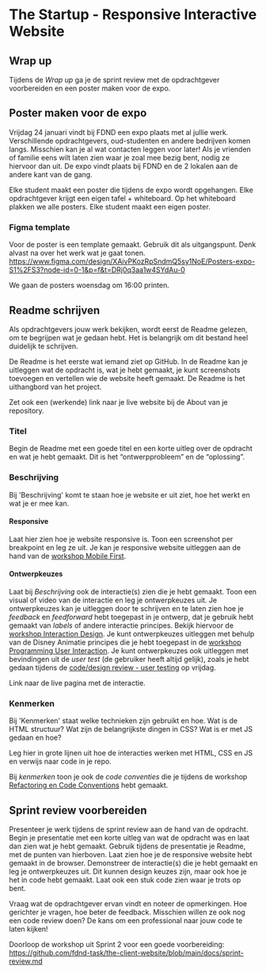 # The Startup - Responsive Interactive Website

## Wrap up

Tijdens de *Wrap up* ga je de sprint review met de opdrachtgever voorbereiden en een poster maken voor de expo. 

## Poster maken voor de expo

Vrijdag 24 januari vindt bij FDND een expo plaats met al jullie werk. Verschillende opdrachtgevers, oud-studenten en andere bedrijven komen langs. Misschien kan je al wat contacten leggen voor later!
Als je vrienden of familie eens wilt laten zien waar je zoal mee bezig bent, nodig ze hiervoor dan uit. De expo vindt plaats bij FDND en de 2 lokalen aan de andere kant van de gang.

Elke student maakt een poster die tijdens de expo wordt opgehangen. Elke opdrachtgever krijgt een eigen tafel + whiteboard. Op het whiteboard plakken we alle posters. Elke student maakt een eigen poster. 

### Figma template

Voor de poster is een template gemaakt. Gebruik dit als uitgangspunt. Denk alvast na over het werk wat je gaat tonen.  
https://www.figma.com/design/XAivPKozRpSndmQ5sy1NoE/Posters-expo-S1%2FS3?node-id=0-1&p=f&t=DRj0q3aa1w4SYdAu-0
 
We gaan de posters woensdag om 16:00 printen.


## Readme schrijven

Als opdrachtgevers jouw werk bekijken, wordt eerst de Readme gelezen, om te begrijpen wat je gedaan hebt. Het is belangrijk om dit bestand heel duidelijk te schrijven.

De Readme is het eerste wat iemand ziet op GitHub. In de Readme kan je uitleggen wat de opdracht is, wat je hebt gemaakt, je kunt screenshots toevoegen en vertellen wie de website heeft gemaakt. De Readme is het uithangbord van het project.

Zet ook een (werkende) link naar je live website bij de About van je repository.

### Titel

Begin de Readme met een goede titel en een korte uitleg over de opdracht en wat je hebt gemaakt. Dit is het “ontwerpprobleem” en de “oplossing”.

### Beschrijving

Bij 'Beschrijving' komt te staan hoe je website er uit ziet, hoe het werkt en wat je er mee kan. 

#### Responsive

Laat hier zien hoe je website responsive is. 
Toon een screenshot per breakpoint en leg ze uit. 
Je kan je responsive website uitleggen aan de hand van de [workshop Mobile First](mobile-first.md).

#### Ontwerpkeuzes

Laat bij _Beschrijving_ ook de interactie(s) zien die je hebt gemaakt. Toon een visual of video van de interactie en leg je ontwerpkeuzes uit.
Je ontwerpkeuzes kan je uitleggen door te schrijven en te laten zien hoe je _feedback_ en _feedforward_ hebt toegepast in je ontwerp, dat je gebruik hebt gemaakt van _labels_ of andere interactie principes. Bekijk hiervoor de [workshop Interaction Design](interaction-design.md). 
Je kunt ontwerpkeuzes uitleggen met behulp van de Disney Animatie principes die je hebt toegepast in de [workshop Programming User Interaction](programming-user-interaction.md).
Je kunt ontwerpkeuzes ook uitleggen met bevindingen uit de _user test_ (de gebruiker heeft altijd gelijk), zoals je hebt gedaan tijdens de [code/design review - user testing](code-design-review-user-testing.md) op vrijdag.

Link naar de live pagina met de interactie.

### Kenmerken

Bij 'Kenmerken' staat welke technieken zijn gebruikt en hoe. Wat is de HTML structuur? Wat zijn de belangrijkste dingen in CSS? Wat is er met JS gedaan en hoe?

Leg hier in grote lijnen uit hoe de interacties werken met HTML, CSS en JS en verwijs naar code in je repo.

Bij _kenmerken_ toon je ook de _code conventies_ die je tijdens de workshop [Refactoring en Code Conventions](refactoring-code-conventions.md) hebt gemaakt.


## Sprint review voorbereiden

Presenteer je werk tijdens de sprint review aan de hand van de opdracht. Begin je presentatie met een korte uitleg van wat de opdracht was en laat dan zien wat je hebt gemaakt. Gebruik tijdens de presentatie je Readme, met de punten van hierboven. Laat zien hoe je de responsive website hebt gemaakt in de browser. Demonstreer de interactie(s) die je hebt gemaakt en leg je ontwerpkeuzes uit. Dit kunnen design keuzes zijn, maar ook hoe je het in code hebt gemaakt. Laat ook een stuk code zien waar je trots op bent.

Vraag wat de opdrachtgever ervan vindt en noteer de opmerkingen. Hoe gerichter je vragen, hoe beter de feedback. Misschien willen ze ook nog een code review doen? De kans om een professional naar jouw code te laten kijken!

Doorloop de workshop uit Sprint 2 voor een goede voorbereiding: https://github.com/fdnd-task/the-client-website/blob/main/docs/sprint-review.md
